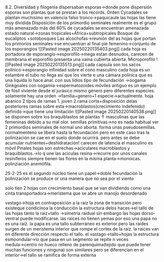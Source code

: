 8.2. Diversidad y filogenia
dispersaban esporas→donde pone dispersión esporas
son plantas que se prestan a los records.
Orden Cycadales
se plantan muchisimo en valencia
falso tronco→paquicaule
	las hojas las tiene muy dividida 
Disposición de los primordio seminales
	realmente es el grupo más amenazado
	más del 60% de cycadales se encuentran amenazada
		estado natural→zonas tropicales+África+subtropicales
		Bosque de eucaliptos +sotobosques
Las alcochofas→reunión del as hojas que portan los primorios seminales→se encuentran al final
	pie femenino→conjunto de los esporangios
		![[Pasted image 20250220135403.png]]
			cada hoja es portadora de esporangio→esporofilo→mega
			estan desnudos, carecen de membrana
				el esporofilo presenta una vaina cubierta abierta. 
		Microporofilo
			![[Pasted image 20250220135513.png]]
				cada capsula son los sacos polínico→esporangio
					infinidad sobre el cono masculino
					cada hoja es un estambre
						el tubo no llega así que los vierte e una cámara polínica que es una liquida lo hace anal. con sus lidios
							tipo de fecundación →oogama
Ginkgoales
	con oogamia→espermatozoides móviles
	antiguo 
	es un ejemplo de fósil viviente desde el jurásico 
	mismo género pero diferentes especies.
	solamente hay una orden →familia+genero+1 especie→actualmente.
	hoja abanico
	2 tipos de ramas
		1. joven
		2.rama corta+disposición delas posteriores ramas sobre esta→macroblastos(crecimiento indefenido)
			definido→que tiene una  limitación
				![[Pasted image 20250220140538.png]]
					se disponen sobre los braquiblastos
	se plantas ↑ masculinas que las femeninas debido a su mal olor.
	semillas primitivas→no es nada habitual ver 2 primordios seminales de normal uno aborta.
		forma  unas pseudosemillas.
		normalmenteno se libera hasta la fecundación  pero en este caso  tras la  polinización se cae en el suelo donde ocurrirá.
		pero antes se debe acumular nutrientes+deshidratación!
		carecen de latencia
	el masculino es móvil
Pinales
	hojas son estrechas→aciculares
		macroblastos y braquiblastos.→lo q une las acículas 
	resina→recurre por unos canales resiníferos
	siempre tienen las flores en la misma planta→monoicas.
polinziación anemófila.

25-2-25
es el segundo núcleo tiene un papel→doble fecundación
la polinización se produce or una manera que no sea por el viento

solo tien 2 hojas con crecimiento basal que se van  dividiendo como  una cinta transportadora→meristema que se abre un manojo desordenado 

vastago→hoja en contraposición  a  la raíz
la zona de transición pero existeque condicinoa la conducción la estructura delos haces→el tallo de las hojas 
tanto la raiz+tallo →simetría  raidual sin embargo las hojas dorso-ventral  puede modificarse.
las raices no tienen yemas por eso una papa no es   una raíz.
la  papa   es una tallo subterráneo
es exterior
pero  las raides surgen de  un meristema interior que rompe el  cortex  de la raíz.
la  raices van en  diferente  dirección  respecto el  tallo.
el vastago→tallo+hojas
la estructura esmoondular→lo que pasa en un segmento se  repite n veces
medula→centro no  hueco relleno de parenquima(tejido que puede  tener  muchas funciones y ninguna)
son similares pero se diferencian en el interior→el tallo se ramifica de forma externa